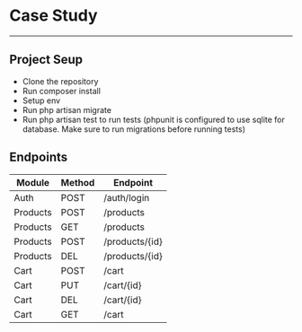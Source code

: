 # Case Study
---

## Project Seup
- Clone the repository
- Run composer install
- Setup env
- Run php artisan migrate
- Run php artisan test to run tests (phpunit is configured to use sqlite for database. Make sure to run migrations before running tests)

## Endpoints
| Module | Method | Endpoint |
| ------ | ------ | ------ |
| Auth | POST |  /auth/login | 
| Products | POST |  /products | 
| Products | GET |  /products | 
| Products | POST |  /products/{id} | 
| Products | DEL |  /products/{id} | 
| Cart | POST |  /cart | 
| Cart | PUT |  /cart/{id} | 
| Cart | DEL |  /cart/{id} | 
| Cart | GET |  /cart | 

